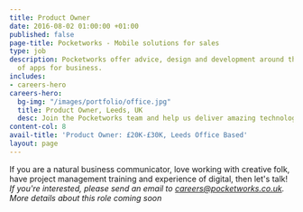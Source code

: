```yaml
---
title: Product Owner
date: 2016-08-02 01:00:00 +01:00
published: false
page-title: Pocketworks - Mobile solutions for sales
type: job
description: Pocketworks offer advice, design and development around the implementation
  of apps for business.
includes:
- careers-hero
careers-hero:
  bg-img: "/images/portfolio/office.jpg"
  title: Product Owner, Leeds, UK
  desc: Join the Pocketworks team and help us deliver amazing technology experiences
content-col: 8
avail-title: 'Product Owner: £20K-£30K, Leeds Office Based'
layout: page
---
```


If you are a natural business communicator, love working with creative folk, have project management training and experience of digital, then let's talk!
*If you're interested, please send an email to [careers@pocketworks.co.uk](mailto:careers@pocketworks.co.uk).  More details about this role coming soon*